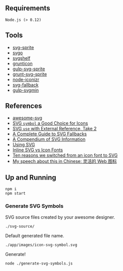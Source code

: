 ## Requirements

```
Node.js (> 0.12)
```

## Tools

- [svg-sprite](https://github.com/jkphl/svg-sprite)
- [svgo](https://github.com/svg/svgo)
- [svgshelf](https://github.com/bitinn/svgshelf)
- [grunticon](https://github.com/filamentgroup/grunticon)
- [gulp-svg-sprite](https://github.com/jkphl/gulp-svg-sprite)
- [grunt-svg-sprite](https://github.com/jkphl/grunt-svg-sprite)
- [node-iconizr](https://github.com/jkphl/node-iconizr)
- [svg-fallback](https://github.com/yoksel/svg-fallback)
- [gulp-svgmin](https://github.com/ben-eb/gulp-svgmin)


## References

- [awesome-svg](https://github.com/willianjusten/awesome-svg)
- [SVG `symbol` a Good Choice for Icons](https://css-tricks.com/svg-symbol-good-choice-icons/)
- [SVG `use` with External Reference, Take 2](https://css-tricks.com/svg-use-with-external-reference-take-2/)
- [A Complete Guide to SVG Fallbacks](https://css-tricks.com/a-complete-guide-to-svg-fallbacks/)
- [A Compendium of SVG Information](https://css-tricks.com/mega-list-svg-information/)
- [Using SVG](https://css-tricks.com/using-svg/)
- [Inline SVG vs Icon Fonts](https://css-tricks.com/icon-fonts-vs-svg/)
- [Ten reasons we switched from an icon font to SVG](http://ianfeather.co.uk/ten-reasons-we-switched-from-an-icon-font-to-svg/?utm_source=ourjs.com)
- [My speech about this in Chinese: 灵活的 Web 图标](https://ryan.im/flexible-web-icons.pdf)

## Up and Running

```
npm i
npm start
```

### Generate SVG Symbols

SVG source files created by your awesome designer.

```
./svg-source/
```

Default generated file name.

```
./app/images/icon-svg-symbol.svg
```

Generate!

```
node ./generate-svg-symbols.js
```
